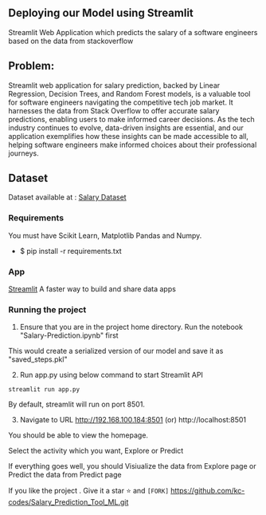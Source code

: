 ## Deploying our Model using Streamlit
Streamlit Web Application which predicts the salary of a software engineers based on the data from stackoverflow

## Problem:
Streamlit web application for salary prediction, backed by Linear Regression, Decision Trees, and Random Forest models, is a valuable tool for software engineers navigating the competitive tech job market. It harnesses the data from Stack Overflow to offer accurate salary predictions, enabling users to make informed career decisions. As the tech industry continues to evolve, data-driven insights are essential, and our application exemplifies how these insights can be made accessible to all, helping software engineers make informed choices about their professional journeys.

## Dataset
Dataset available at :
[Salary Dataset](https://insights.stackoverflow.com/survey)

### Requirements
You must have Scikit Learn, Matplotlib Pandas and Numpy.

- $ pip install -r requirements.txt

###  App
[Streamlit](https://streamlit.io/) A faster way to build and share data apps

### Running the project
1. Ensure that you are in the project home directory. Run the notebook "Salary-Prediction.ipynb" first

This would create a serialized version of our model and save it as "saved_steps.pkl"

2. Run app.py using below command to start Streamlit API
```
streamlit run app.py
```
By default, streamlit will run on port 8501.

3. Navigate to URL http://192.168.100.184:8501 (or) http://localhost:8501

You should be able to view the homepage.

Select the activity which you want, Explore or Predict 

If everything goes well, you should Visiualize the data from Explore page or Predict the data from Predict page

If you like the project . Give it a star  ⭐ and   ```[FORK]``` https://github.com/kc-codes/Salary_Prediction_Tool_ML.git

